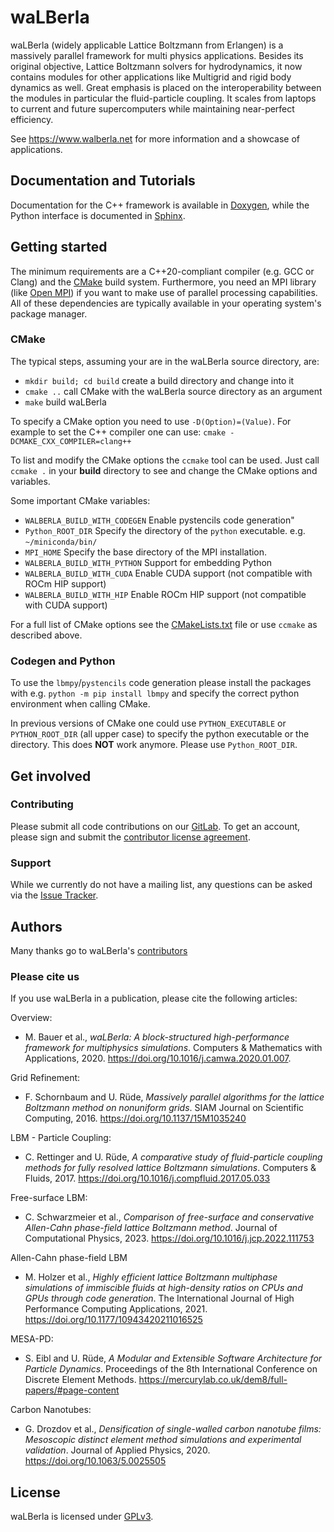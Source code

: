 # waLBerla

waLBerla (widely applicable Lattice Boltzmann from Erlangen) is a massively
parallel framework for multi physics applications. Besides its original
objective, Lattice Boltzmann solvers for hydrodynamics, it now contains
modules for other applications like Multigrid and rigid body dynamics
as well. Great emphasis is placed on the interoperability between the modules
in particular the fluid-particle coupling.
It scales from laptops to current and future supercomputers while maintaining
near-perfect efficiency.

See <https://www.walberla.net> for more information and a showcase of applications.

## Documentation and Tutorials

Documentation for the C++ framework is available in
[Doxygen](https://walberla.net/doxygen/index.html), while the Python interface
is documented in [Sphinx](https://walberla.net/sphinx/index.html).

## Getting started

The minimum requirements are a C++20-compliant compiler (e.g. GCC or Clang)
and the [CMake](https://www.cmake.org)
build system. Furthermore, you need an MPI library (like
[Open MPI](https://www.open-mpi.org)) if you want to make use of parallel
processing capabilities. All of these dependencies are typically available in
your operating system's package manager.

### CMake

The typical steps, assuming your are in the waLBerla source directory, are:

- `mkdir build; cd build` create a build directory and change into it
- `cmake ..` call CMake with the waLBerla source directory as an argument
- `make` build waLBerla

To specify a CMake option you need to use `-D(Option)=(Value)`. For example to set the C++ compiler one can use:
`cmake -DCMAKE_CXX_COMPILER=clang++`

To list and modify the CMake options the `ccmake` tool can be used. Just call `ccmake .` in your **build** directory to see and change the
CMake options and variables.

Some important CMake variables:

- `WALBERLA_BUILD_WITH_CODEGEN` Enable pystencils code generation"
- `Python_ROOT_DIR` Specify the directory of the `python` executable. e.g. `~/miniconda/bin/`
- `MPI_HOME` Specify the base directory of the MPI installation.
- `WALBERLA_BUILD_WITH_PYTHON` Support for embedding Python
- `WALBERLA_BUILD_WITH_CUDA` Enable CUDA support (not compatible with ROCm HIP support)
- `WALBERLA_BUILD_WITH_HIP` Enable ROCm HIP support (not compatible with CUDA support)

For a full list of CMake options see the [CMakeLists.txt](CMakeLists.txt) file or use `ccmake` as described above.

### Codegen and Python

To use the `lbmpy`/`pystencils` code generation please install the packages with e.g. `python -m pip install lbmpy` and specify the correct python
environment when calling CMake.

In previous versions of CMake one could use `PYTHON_EXECUTABLE` or `PYTHON_ROOT_DIR` (all upper case) to specify the python executable or
the directory. This does **NOT** work anymore. Please use `Python_ROOT_DIR`.

## Get involved

### Contributing

Please submit all code contributions on our
[GitLab](https://i10git.cs.fau.de/walberla/walberla). To get an account, please
sign and submit the [contributor license agreement](CONTRIBUTING.txt).

### Support

While we currently do not have a mailing list, any questions can be asked via
the [Issue Tracker](https://i10git.cs.fau.de/walberla/walberla/issues).

## Authors

Many thanks go to waLBerla's [contributors](AUTHORS.txt)

### Please cite us

If you use waLBerla in a publication, please cite the following articles:

Overview:
- M. Bauer et al., *waLBerla: A block-structured high-performance framework for
  multiphysics simulations*. Computers & Mathematics with Applications, 2020.
  https://doi.org/10.1016/j.camwa.2020.01.007.

Grid Refinement:
- F. Schornbaum and U. Rüde, *Massively parallel algorithms for the lattice Boltzmann
  method on nonuniform grids*. SIAM Journal on Scientific Computing, 2016.
  https://doi.org/10.1137/15M1035240

LBM - Particle Coupling:
- C. Rettinger and U. Rüde, *A comparative study of fluid-particle coupling methods for
  fully resolved lattice Boltzmann simulations*. Computers & Fluids, 2017.
  https://doi.org/10.1016/j.compfluid.2017.05.033

Free-surface LBM:
- C. Schwarzmeier et al., *Comparison of free-surface and conservative Allen-Cahn phase-field
  lattice Boltzmann method*. Journal of Computational Physics, 2023.
  https://doi.org/10.1016/j.jcp.2022.111753

Allen-Cahn phase-field LBM
- M. Holzer et al., *Highly efficient lattice Boltzmann multiphase simulations of immiscible
  fluids at high-density ratios on CPUs and GPUs through code generation*. The International Journal of High Performance Computing Applications, 2021.
  https://doi.org/10.1177/10943420211016525

MESA-PD:
- S. Eibl and U. Rüde, *A Modular and Extensible Software Architecture for Particle Dynamics*.
  Proceedings of the 8th International Conference on Discrete Element Methods.
  https://mercurylab.co.uk/dem8/full-papers/#page-content

Carbon Nanotubes:
- G. Drozdov et al., *Densification of single-walled carbon nanotube films:
  Mesoscopic distinct element method simulations and experimental validation*.
  Journal of Applied Physics, 2020. https://doi.org/10.1063/5.0025505

## License

waLBerla is licensed under [GPLv3](COPYING.txt).
